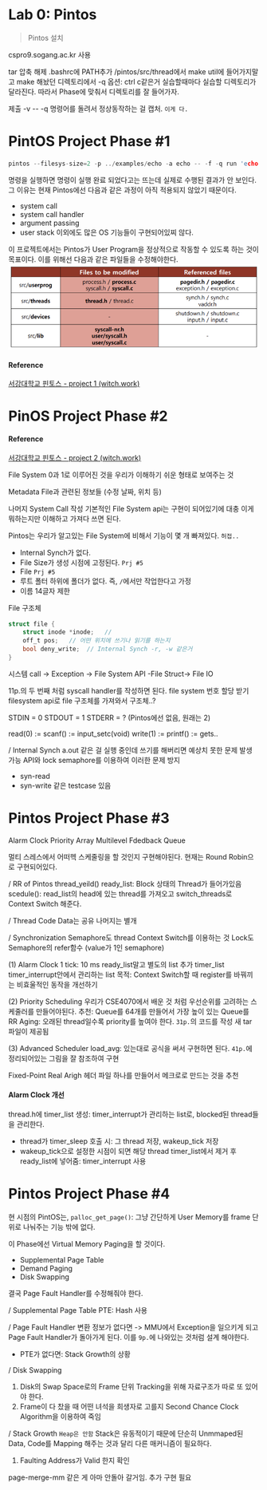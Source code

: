 # Lab 0: Pintos

> Pintos 설치

cspro9.sogang.ac.kr 사용

tar 압축 해제
.bashrc에 PATH추가
/pintos/src/thread에서 make
util에 들어가지말고 make 해놨던 디렉토리에서
-q 옵션: ctrl c같은거
실습할때마다 실습할 디렉토리가 달라진다. 따라서 Phase에 맞춰서 디렉토리를 잘 들어가자.

제출
-v -- -q 명령어를 돌려서 정상동작하는 걸 캡처. `이게 다.`

# PintOS Project Phase #1

```cpp
pintos --filesys-size=2 -p ../examples/echo -a echo -- -f -q run 'echo x'
```
명령을 실행하면 명령이 실행 완료 되었다고는 뜨는데 실제로 수행된 결과가 안 보인다.
그 이유는 현재 Pintos에선 다음과 같은 과정이 아직 적용되지 않았기 때문이다.
- system call
- system call handler
- argument passing
- user stack
이외에도 많은 OS 기능들이 구현되어있찌 않다.

이 프로젝트에서는 Pintos가 User Program을 정상적으로 작동할 수 있도록 하는 것이 목표이다.
이를 위해선 다음과 같은 파일들을 수정해야한다.
![600](../../../../Z.%20Docs/img/Pasted%20image%2020240918180938.png)

#### Reference
[서강대학교 핀토스 - project 1 (witch.work)](https://witch.work/posts/pintos-2)

# PinOS Project Phase #2

#### Reference
[서강대학교 핀토스 - project 2 (witch.work)](https://witch.work/posts/pintos-3)

File System
0과 1로 이루어진 것을 우리가 이해하기 쉬운 형태로 보여주는 것

Metadata
File과 관련된 정보들 (수정 날짜, 위치 등)

나머지 System Call 작성
기본적인 File System api는 구현이 되어있기에 대충 이게 뭐하는지만 이해하고 가져다 쓰면 된다.

Pintos는 우리가 알고있는 File System에 비해서 기능이 몇 개 빠져있다. `허접..`
- Internal Synch가 없다.
- File Size가 생성 시점에 고정된다. `Prj #5`
- File `Prj #5`
- 루트 폴터 하위에 폴더가 없다. 즉, `/`에서만 작업한다고 가정
- 이름 14글자 제한

File 구조체
```c
struct file {
	struct inode *inode;   //
	off_t pos;   // 어떤 위치에 쓰기나 읽기를 하는지
	bool deny_write;  // Internal Synch -r, -w 같은거
}
```

시스템 call -> Exception -> File System API -File Struct-> File IO

11p.의 두 번째 처럼 syscall handler를 작성하면 된다.
file system 번호 할당 받기
filesystem api로 file 구조체를 가져와서
구조체..?

STDIN = 0
STDOUT = 1
STDERR = ? (Pintos에선 없음, 원래는 2)

read(0) := scanf() := input_setc(void)
write(1) := printf() := gets..

/ Internal Synch
a.out 같은 걸 실행 중인데 쓰기를 해버리면 예상치 못한 문제 발생 가능
API와 lock semaphore를 이용하여 이러한 문제 방지
- syn-read
- syn-write 같은 testcase 있음

# Pintos Project Phase #3

Alarm Clock
Priority Array
Multilevel Fdedback Queue

멀티 스레스에서 어떠헥 스케줄링을 할 것인지 구현해야된다.
현재는 Round Robin으로 구현되어있다.

/ RR of Pintos
thread_yeild()
ready_list: Block 상태의 Thread가 들어가있음
scedule(): read_list의 head에 있는 thread를 가져오고 switch_threads로 Context Switch 해준다.

/ Thread
Code Data는 공유
나머지는 별개

/ Synchronization
Semaphore도 thread Context Switch를 이용하는 것
Lock도 Semaphore의 refer함수 (value가 1인 semaphore)

(1) Alarm Clock
1 tick: 10 ms
ready_list말고 별도의 list 추가 timer_list
timer_interrupt안에서 관리하는 list
목적: Context Switch할 때 register를 바꿔끼는 비효울적인 동작을 개선하기

(2) Priority Scheduling
우리가 CSE4070에서 배운 것 처럼 우선순위를 고려하는 스케줄러를 만들어야된다.
추천: Queue를 64개를 만들어서 가장 높이 있는 Queue를 RR
Aging: 오래된 thread일수록 priority를 높여야 한다.
`31p.`의 코드를 작성
새 tar 파일이 제공됨

(3) Advanced Scheduler
load_avg: 있는대로 공식을 써서 구현하면 된다.
`41p.`에 정리되어있는 그림을 잘 참조하여 구현

Fixed-Point Real Arigh
헤더 파일 하나를 만들어서 메크로로 만드는 것을 추천

#### Alarm Clock 개선

thread.h에 timer_list 생성: timer_interrupt가 관리하는 list로, blocked된 thread들을 관리한다.
- thread가 timer_sleep 호출 시: 그 thread 저장, wakeup_tick 저장
- wakeup_tick으로 설정한 시점이 되면 해당 thread timer_list에서 제거 후 ready_list에 넣어줌: timer_interrupt 사용

# Pintos Project Phase #4

현 시점의 PintOS는,
`palloc_get_page()`: 그냥 간단하게 User Memory를 frame 단위로 나눠주는 기능 밖에 없다.

이 Phase에선 Virtual Memory Paging을 할 것이다.
- Supplemental Page Table
- Demand Paging
- Disk Swapping

결국 Page Fault Handler를 수정해줘야 한다.

/ Supplemental Page Table
PTE: Hash 사용

/ Page Fault Handler
변환 정보가 없다면 -> MMU에서 Exception을 일으키게 되고 Page Fault Handler가 돌아가게 된다.
이를 `9p.`에 나와있는 것처럼 설계 해야한다.
- PTE가 없다면: Stack Growth의 상황

/ Disk Swapping
1. Disk의 Swap Space로의 Frame 단위 Tracking을 위해 자료구조가 따로 또 있어야 한다.
2. Frame이 다 찼을 때 어떤 녀석을 희생자로 고를지 Second Chance Clock Algorithm을 이용하여 죽임

/ Stack Growth `Heap은 안함`
Stack은 유동적이기 때문에 단순히 Unmmaped된 Data, Code를 Mapping 해주는 것과 달리 다른 매커니즘이 필요하다.
1. Faulting Address가 Valid 한지 확인

page-merge-mm 같은 게 아마 안돌아 갈거임. 추가 구현 필요
